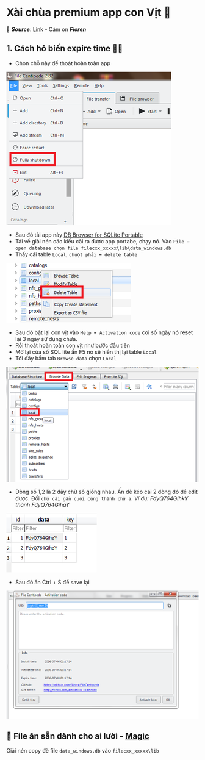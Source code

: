 # Xài chùa premium app con Vịt 🦆

🔗 ***Source***: [Link](https://voz.vn/t/tong-hop-software-can-thiet-cho-may-tinh.2974/page-64#post-21105427) - Cảm on ***Fioren***

## 1. Cách hô biến expire time 🧙‍♂️

* Chọn chỗ này để thoát hoàn toàn app

![1](1.jpg)

* Sau đó tải app này [DB Browser for SQLite Portable](https://portableapps.com/apps/development/sqlite_database_browser_portable)
* Tải về giải nén các kiểu cài ra được app portabe, chạy nó.
Vào `File ➡ open database chọn file filecxx_xxxxx\lib\data_windows.db`
* Thấy cái table `Local`, `chuột phải ➡ delete table`

![2](./2.jpg)

* Sau đó bật lại con vịt vào `Help ➡ Activation code` coi số ngày nó reset lại 3 ngày sử dụng chưa.
* Rồi thoát hoàn toàn con vịt như bước đầu tiên
* Mở lại cửa sổ SQL lite ấn F5 nó sẽ hiển thị lại table `Local`
* Tới đây bấm tab `Browse data` chọn `Local`

![3](3.jpg)

* Dòng số 1,2 là 2 dãy chữ số giống nhau. Ấn đè kéo cái 2 dòng đó để edit được. Đổi `chữ cái gần cuối cùng thành chữ a`. *Ví dụ: FdyQ764GihkY thành FdyQ764GihaY*

![4](4.jpg)

* Sau đó ấn Ctrl + S để save lại

![5](5.jpg)

## 📁 File ăn sẵn dành cho ai lười -  [Magic](https://drive.google.com/file/d/1-XQliAgzYFzYa7eu9815PFiSC5DJBXmm/view)

Giải nén copy đè file `data_windows.db` vào `filecxx_xxxxx\lib`
